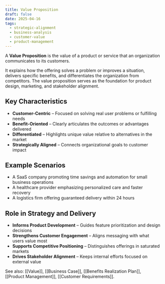 ```yaml
---
title: Value Proposition
draft: false
date: 2025-04-16
tags:
  - strategic-alignment
  - business-analysis
  - customer-value
  - product-management
---
```


A **Value Proposition** is the value of a product or service that an organization communicates to its customers.

It explains how the offering solves a problem or improves a situation, delivers specific benefits, and differentiates the organization from competitors. The value proposition serves as the foundation for product design, marketing, and stakeholder alignment.

## Key Characteristics

- **Customer-Centric** – Focused on solving real user problems or fulfilling needs  
- **Benefit-Oriented** – Clearly articulates the outcomes or advantages delivered  
- **Differentiated** – Highlights unique value relative to alternatives in the market  
- **Strategically Aligned** – Connects organizational goals to customer impact  

## Example Scenarios

- A SaaS company promoting time savings and automation for small business operations  
- A healthcare provider emphasizing personalized care and faster recovery  
- A logistics firm offering guaranteed delivery within 24 hours  

## Role in Strategy and Delivery

- **Informs Product Development** – Guides feature prioritization and design decisions  
- **Strengthens Customer Engagement** – Aligns messaging with what users value most  
- **Supports Competitive Positioning** – Distinguishes offerings in saturated markets  
- **Drives Stakeholder Alignment** – Keeps internal efforts focused on external value  

See also: [[Value]], [[Business Case]], [[Benefits Realization Plan]], [[Product Management]], [[Customer Requirements]].
